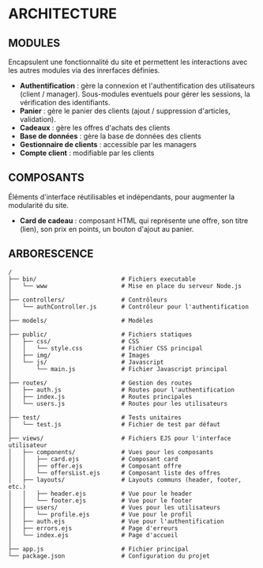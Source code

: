ARCHITECTURE
============

## MODULES
Encapsulent une fonctionnalité du site et permettent les interactions avec les autres modules via des inrerfaces définies.

- **Authentification** : gère la connexion et l'authentification des utilisateurs (client / manager). Sous-modules eventuels pour gérer les sessions, la vérification des identifiants.
- **Panier** : gère le panier des clients (ajout / suppression d'articles, validation).
- **Cadeaux** : gère les offres d'achats des clients
- **Base de données** : gère la base de données des clients
- **Gestionnaire de clients** : accessible par les managers
- **Compte client** : modifiable par les clients


## COMPOSANTS
Éléments d'interface réutilisables et indépendants, pour augmenter la modularité du site.

- **Card de cadeau** : composant HTML qui représente une offre, son titre (lien), son prix en points, un bouton d'ajout au panier.

## ARBORESCENCE

```
/
├── bin/                        # Fichiers executable
│   └── www                     # Mise en place du serveur Node.js
│
├── controllers/                # Contrôleurs
│   └── authController.js       # Contrôleur pour l'authentification
│
├── models/                     # Modèles
│
├── public/                     # Fichiers statiques
│   ├── css/                    # CSS
│   │   └── style.css           # Fichier CSS principal
│   ├── img/                    # Images
│   └── js/                     # Javascript
│       └── main.js             # Fichier Javascript principal
│
├── routes/                     # Gestion des routes
│   ├── auth.js                 # Routes pour l'authentification
│   ├── index.js                # Routes principales
│   └── users.js                # Routes pour les utilisateurs
│
├── test/                       # Tests unitaires
│   └── test.js                 # Fichier de test par défaut
│
├── views/                      # Fichiers EJS pour l'interface utilisateur
│   ├── components/             # Vues pour les composants
│   │   ├── card.ejs            # Composant card
│   │   ├── offer.ejs           # Composant offre
│   │   └── offersList.ejs      # Composant liste des offres
│   ├── layouts/                # Layouts communs (header, footer, etc.)
│   │   ├── header.ejs          # Vue pour le header
│   │   └── footer.ejs          # Vue pour le footer
│   ├── users/                  # Vues pour les utilisateurs
│   │   └── profile.ejs         # Vue pour le profil
│   ├── auth.ejs                # Vue pour l'authentification
│   ├── errors.ejs              # Page d'erreurs
│   └── index.ejs               # Page d'accueil
│
├── app.js                      # Fichier principal
└── package.json                # Configuration du projet
```
